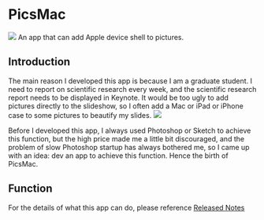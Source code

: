 # PicsMac
![](https://github.com/HuangRunHua/PicsMac/blob/main/cover.png)
An app that can add Apple device shell to pictures.

## Introduction
The main reason I developed this app is because I am a graduate student. I need to report on scientific research every week, and the scientific research report needs to be displayed in Keynote. It would be too ugly to add pictures directly to the slideshow, so I often add a Mac or iPad or iPhone case to some pictures to beautify my slides.
![](https://github.com/HuangRunHua/PicsMac/blob/main/Screen%20Shot%202022-03-01%20at%209.18.49%20PM.png)

Before I developed this app, I always used Photoshop or Sketch to achieve this function, but the high price made me a little bit discouraged, and the problem of slow Photoshop startup has always bothered me, so I came up with an idea: dev an app to achieve this function. Hence the birth of PicsMac.

## Function
For the details of what this app can do, please reference [Released Notes](https://github.com/HuangRunHua/PicsMac/blob/main/PicsMac%201.0%20Release%20Notes.md)
